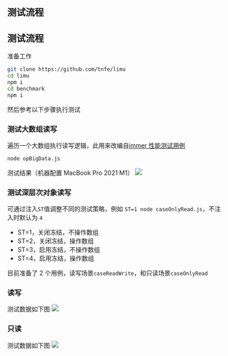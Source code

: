 ## 测试流程

## 测试流程

准备工作

```bash
git clone https://github.com/tnfe/limu
cd limu
npm i
cd benchmark
npm i
```

然后参考以下步骤执行测试

### 测试大数组读写

遍历一个大数组执行读写逻辑，此用来改编自[immer 性能测试用例](https://github.com/immerjs/immer/blob/main/__performance_tests__/add-data.mjs)

```bash
node opBigData.js
```

测试结果（机器配置 MacBook Pro 2021 M1） ![](https://user-images.githubusercontent.com/7334950/257363042-522b49bc-d4b5-4491-a7af-d1e3f65769e8.png)

### 测试深层次对象读写

可通过注入`ST`值调整不同的测试策略，例如 `ST=1 node caseOnlyRead.js`，不注入时默认为 `4`

- ST=1，关闭冻结，不操作数组
- ST=2，关闭冻结，操作数组
- ST=3，启用冻结，不操作数组
- ST=4，启用冻结，操作数组

目前准备了 2 个用例，读写场景`caseReadWrite`，和只读场景`caseOnlyRead`

### 读写

测试数据如下图 ![](https://user-images.githubusercontent.com/7334950/257380638-ea5e9dc4-5e44-4bc8-ac81-86083d6601bf.png)

### 只读

测试数据如下图 ![](https://github.com/tnfe/limu/assets/7334950/798d0f89-186b-450e-88f8-d964c6378183)
